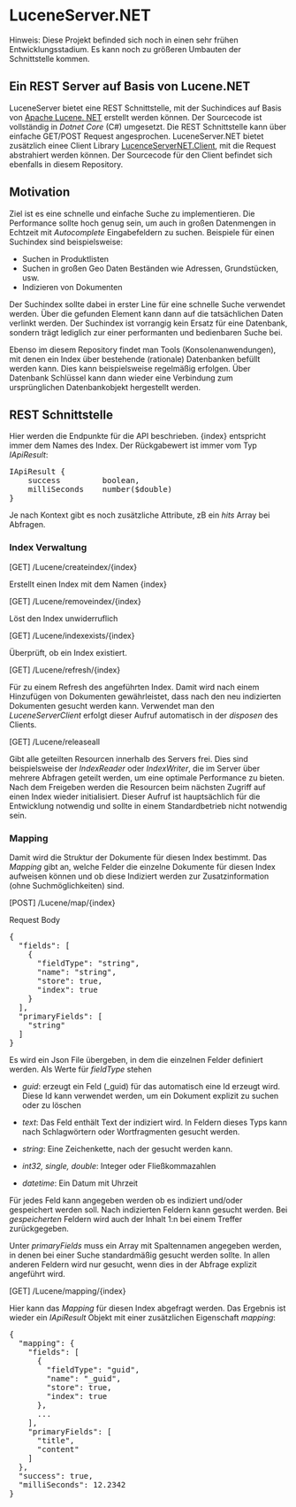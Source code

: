 # LuceneServer.NET

Hinweis: Diese Projekt befinded sich noch in einen sehr frühen Entwicklungsstadium. Es kann noch zu größeren Umbauten der Schnittstelle kommen.

## Ein REST Server auf Basis von Lucene.NET

LuceneServer bietet eine REST Schnittstelle, mit der Suchindices auf Basis von [Apache Lucene. NET](https://github.com/apache/lucenenet) erstellt werden können.
Der Sourcecode ist vollständig in *Dotnet Core* (C#) umgesetzt. Die REST Schnittstelle kann über einfache GET/POST Request angesprochen. 
LuceneServer.NET bietet zusätzlich einee Client Library [LucenceServerNET.Client](https://www.nuget.org/packages/LuceneServerNET.Client/), mit die Request abstrahiert werden können.
Der Sourcecode für den Client befindet sich ebenfalls in diesem Repository.

## Motivation

Ziel ist es eine schnelle und einfache Suche zu implementieren. Die Performance sollte hoch genug sein, um auch in großen Datenmengen in Echtzeit mit *Autocomplete* Eingabefeldern zu suchen.
Beispiele für einen Suchindex sind beispielsweise:

* Suchen in Produktlisten
* Suchen in großen Geo Daten Beständen wie Adressen, Grundstücken, usw.
* Indizieren von Dokumenten

Der Suchindex sollte dabei in erster Line für eine schnelle Suche verwendet werden. Über die gefunden Element kann dann auf die tatsächlichen Daten verlinkt werden. Der Suchindex ist vorrangig kein Ersatz für eine Datenbank,
sondern trägt lediglich zur einer performanten und bedienbaren Suche bei. 

Ebenso im diesem Repository findet man Tools (Konsolenanwendungen), mit denen ein Index über bestehende (rationale) Datenbanken befüllt werden kann. Dies kann beispielsweise regelmäßig erfolgen. Über Datenbank Schlüssel kann dann 
wieder eine Verbindung zum ursprünglichen Datenbankobjekt hergestellt werden. 

## REST Schnittstelle

Hier werden die Endpunkte für die API beschrieben. {index} entspricht immer dem Names des Index.
Der Rückgabewert ist immer vom Typ *IApiResult*:

<pre>
IApiResult {
    success	        boolean,
    milliSeconds	number($double)
}
</pre>

Je nach Kontext gibt es noch zusätzliche Attribute, zB ein *hits* Array bei Abfragen.

### Index Verwaltung

[GET] /Lucene/createindex/{index}

Erstellt einen Index mit dem Namen {index}

[GET] /Lucene/removeindex/{index}

Löst den Index unwiderruflich

[GET] /Lucene/indexexists/{index}

Überprüft, ob ein Index existiert.

[GET] /Lucene/refresh/{index}

Für zu einem Refresh des angeführten Index. Damit wird nach einem Hinzufügen von Dokumenten gewährleistet, dass nach den neu indizierten Dokumenten gesucht werden kann.
Verwendet man den *LuceneServerClient* erfolgt dieser Aufruf automatisch in der *disposen* des Clients.

[GET] /Lucene/releaseall

Gibt alle geteilten Resourcen innerhalb des Servers frei. Dies sind beispielsweise der *IndexReader* oder *IndexWriter*, die im Server über mehrere Abfragen geteilt werden, um eine optimale Performance zu bieten.
Nach dem Freigeben werden die Resourcen beim nächsten Zugriff auf einen Index wieder initialisiert.
Dieser Aufruf ist hauptsächlich für die Entwicklung notwendig und sollte in einem Standardbetrieb nicht notwendig sein.

### Mapping

Damit wird die Struktur der Dokumente für diesen Index bestimmt. Das *Mapping* gibt an, welche Felder die einzelne Dokumente für diesen Index aufweisen können und ob diese Indiziert werden zur Zusatzinformation (ohne Suchmöglichkeiten) sind.

[POST] /Lucene/map/{index}

Request Body

<pre>
{
  "fields": [
    {
      "fieldType": "string",
      "name": "string",
      "store": true,
      "index": true
    }
  ],
  "primaryFields": [
    "string"
  ]
}
</pre>

Es wird ein Json File übergeben, in dem die einzelnen Felder definiert werden. Als Werte für *fieldType* stehen

* *guid*: erzeugt ein Feld (_guid) für das automatisch eine Id erzeugt wird. Diese Id kann verwendet werden, um ein Dokument explizit zu suchen oder zu löschen

* *text*: Das Feld enthält Text der indiziert wird. In Feldern dieses Typs kann nach Schlagwörtern oder Wortfragmenten gesucht werden.

* *string*: Eine Zeichenkette, nach der gesucht werden kann.

* *int32, single, double*: Integer oder Fließkommazahlen

* *datetime*: Ein Datum mit Uhrzeit

Für jedes Feld kann angegeben werden ob es indiziert und/oder gespeichert werden soll.
Nach indizierten Feldern kann gesucht werden. Bei *gespeicherten* Feldern wird auch der Inhalt 1:n bei einem Treffer zurückgegeben.

Unter *primaryFields* muss ein Array mit Spaltennamen angegeben werden, in denen bei einer Suche standardmäßig gesucht werden sollte. In allen anderen Feldern wird nur gesucht, wenn dies in der Abfrage explizit angeführt wird.

[GET] /Lucene/mapping/{index}

Hier kann das *Mapping* für diesen Index abgefragt werden. Das Ergebnis ist wieder ein *IApiResult* Objekt mit einer zusätzlichen Eigenschaft *mapping*:

<pre>
{
  "mapping": {
    "fields": [
      {
        "fieldType": "guid",
        "name": "_guid",
        "store": true,
        "index": true
      },
      ...
    ],
    "primaryFields": [
      "title",
      "content"
    ]
  },
  "success": true,
  "milliSeconds": 12.2342
}
</pre>